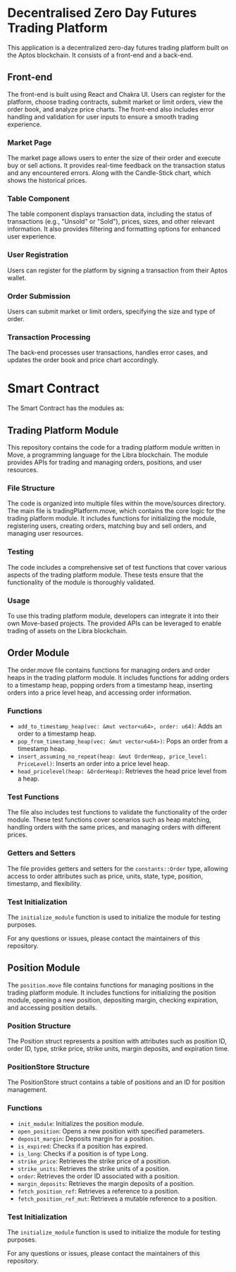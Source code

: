 # Decentralised Zero Day Futures Trading Platform

This application is a decentralized zero-day futures trading platform built on the Aptos blockchain. It consists of a front-end and a back-end.

## Front-end
The front-end is built using React and Chakra UI. Users can register for the platform, choose trading contracts, submit market or limit orders, view the order book, and analyze price charts. The front-end also includes error handling and validation for user inputs to ensure a smooth trading experience.

### Market Page
The market page allows users to enter the size of their order and execute buy or sell actions. It provides real-time feedback on the transaction status and any encountered errors. Along with the Candle-Stick chart, which shows the historical prices.

### Table Component
The table component displays transaction data, including the status of transactions (e.g., "Unsold" or "Sold"), prices, sizes, and other relevant information. It also provides filtering and formatting options for enhanced user experience.

### User Registration
Users can register for the platform by signing a transaction from their Aptos wallet.

### Order Submission
Users can submit market or limit orders, specifying the size and type of order.

### Transaction Processing
The back-end processes user transactions, handles error cases, and updates the order book and price chart accordingly.

# Smart Contract
The Smart Contract has the modules as:

## Trading Platform Module

This repository contains the code for a trading platform module written in Move, a programming language for the Libra blockchain. The module provides APIs for trading and managing orders, positions, and user resources.

### File Structure

The code is organized into multiple files within the move/sources directory. The main file is tradingPlatform.move, which contains the core logic for the trading platform module. It includes functions for initializing the module, registering users, creating orders, matching buy and sell orders, and managing user resources.

### Testing

The code includes a comprehensive set of test functions that cover various aspects of the trading platform module. These tests ensure that the functionality of the module is thoroughly validated.

### Usage

To use this trading platform module, developers can integrate it into their own Move-based projects. The provided APIs can be leveraged to enable trading of assets on the Libra blockchain.

## Order Module

The order.move file contains functions for managing orders and order heaps in the trading platform module. It includes functions for adding orders to a timestamp heap, popping orders from a timestamp heap, inserting orders into a price level heap, and accessing order information.

### Functions
- `add_to_timestamp_heap(vec: &mut vector<u64>, order: u64)`: Adds an order to a timestamp heap.
- `pop_from_timestamp_heap(vec: &mut vector<u64>)`: Pops an order from a timestamp heap.
- `insert_assuming_no_repeat(heap: &mut OrderHeap, price_level: PriceLevel)`: Inserts an order into a price level heap.
- `head_pricelevel(heap: &OrderHeap)`: Retrieves the head price level from a heap.

### Test Functions
The file also includes test functions to validate the functionality of the order module. These test functions cover scenarios such as heap matching, handling orders with the same prices, and managing orders with different prices.

### Getters and Setters
The file provides getters and setters for the `constants::Order` type, allowing access to order attributes such as price, units, state, type, position, timestamp, and flexibility.

### Test Initialization
The `initialize_module` function is used to initialize the module for testing purposes.

For any questions or issues, please contact the maintainers of this repository.

## Position Module

The `position.move` file contains functions for managing positions in the trading platform module. It includes functions for initializing the position module, opening a new position, depositing margin, checking expiration, and accessing position details.

### Position Structure
The Position struct represents a position with attributes such as position ID, order ID, type, strike price, strike units, margin deposits, and expiration time.

### PositionStore Structure
The PositionStore struct contains a table of positions and an ID for position management.

### Functions
- `init_module`: Initializes the position module.
- `open_position`: Opens a new position with specified parameters.
- `deposit_margin`: Deposits margin for a position.
- `is_expired`: Checks if a position has expired.
- `is_long`: Checks if a position is of type Long.
- `strike_price`: Retrieves the strike price of a position.
- `strike_units`: Retrieves the strike units of a position.
- `order`: Retrieves the order ID associated with a position.
- `margin_deposits`: Retrieves the margin deposits of a position.
- `fetch_position_ref`: Retrieves a reference to a position.
- `fetch_position_ref_mut`: Retrieves a mutable reference to a position.

### Test Initialization
The `initialize_module` function is used to initialize the module for testing purposes.

For any questions or issues, please contact the maintainers of this repository.
